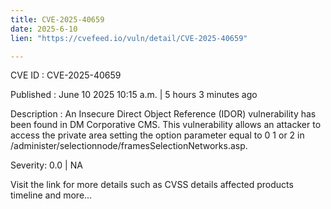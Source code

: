 ```yaml
---
title: CVE-2025-40659
date: 2025-6-10
lien: "https://cvefeed.io/vuln/detail/CVE-2025-40659"

---
```


CVE ID : CVE-2025-40659

Published :  June 10
2025
10:15 a.m. | 5 hours
3 minutes ago

Description : An Insecure Direct Object Reference (IDOR) vulnerability has been found in DM Corporative CMS. This vulnerability allows an attacker to access the private area setting the option parameter equal to 0
1 or 2 in /administer/selectionnode/framesSelectionNetworks.asp.

Severity: 0.0 | NA

Visit the link for more details
such as CVSS details
affected products
timeline
and more...
